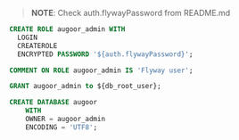 > **NOTE**: Check auth.flywayPassword from README.md

```sql
CREATE ROLE augoor_admin WITH
  LOGIN
  CREATEROLE
  ENCRYPTED PASSWORD '${auth.flywayPassword}';

COMMENT ON ROLE augoor_admin IS 'Flyway user';

GRANT augoor_admin to ${db_root_user};

CREATE DATABASE augoor
    WITH 
    OWNER = augoor_admin
    ENCODING = 'UTF8';
```